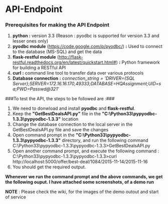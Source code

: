 # API-Endpoint

### Prerequisites for making the API Endpoint ###
 1. **python :** version 3.3  (Reason : pyodbc is supported for version 3.3 and lesser ones only)
 2. **pyodbc module**  (<https://code.google.com/p/pyodbc/>) **:** Used to connect to the database (MS-SQL) and get the data
 3. **flask-restful module** (<http://flask-restful.readthedocs.org/en/latest/quickstart.html#>) **:** Python framework for building    a RESTful API
 4. **curl** **:** command line tool to transfer data over various protocols
 5. **Database connection** **:** 
   *_connection_string = 'DRIVER={SQL  Server};SERVER=172.16.16.170,49333;DATABASE=HQAssignment;UID=sa;PWD=Passwd@321'_*

###To test the API, the steps to be followed are :###
1. We need to donwload and install **pyodbc** and **flask-restful**.
2. Keep the **"GetBestDealsAPI.py"** file in the **"C:\Python33\pypyodbc-1.3.3\pypyodbc-1.3.3\"** location
3. Change the database connection to the local server in the GetBestDealsAPI.py file and save the changes
4. Open command prompt in the **"C:\Python33\pypyodbc-1.3.3\pypyodbc-1.3.3\"** directory, and run the following command
    C:\Python33\pypyodbc-1.3.3\pypyodbc-1.3.3>GetBestDealsAPI.py
5. Open another command prompt, and execute the following command :
   C:\Python33\pypyodbc-1.3.3\pypyodbc-1.3.3>curl http://localhost:5000/offer/best-deal/1084/2015-11-14/2015-11-16
6. You should get the required output.


**Whenever we run the command prompt and the above commands, we get the following ouput. I have attached some screenshots,
  of a demo run**
  
**NOTE** : Please check the wiki, for the images of the demo outout and start of service








   
 


 
 

